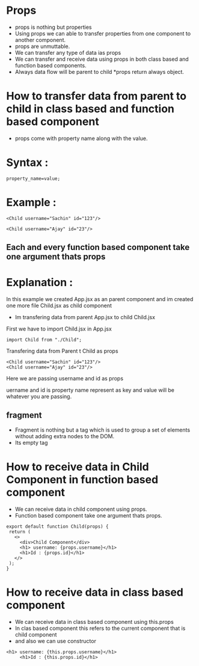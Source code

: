 # Props
* props is nothing but properties 
* Using props we can able to transfer properties from one component to another component.
* props are unmuttable.
* We can transfer any type of data ias props
* We can transfer and receive data using props in both class based and function based components.
* Always data flow will be parent to child
*props return always object.

# How to transfer data from parent to child in class based and function based component

* props come with property name along with the value.
 # Syntax :
 ```
property_name=value;

 ```
# Example :
```
<Child username="Sachin" id="123"/>

```
```
<Child username="Ajay" id="23"/>
```

## Each and every function based component take one argument thats props


# Explanation :
In this example we created App.jsx as an parent component  and im created one more file Child.jsx as child component 

* Im transfering data from parent App.jsx to child Child.jsx 

First we have to import Child.jsx in App.jsx
```
import Child from "./Child";
```
Transfering data from Parent t Child as props
```
<Child username="Sachin" id="123"/>
<Child username="Ajay" id="23"/>
  ```
 Here we are passing username and id as props

 uername and id  is property name represent as key and value will be whatever you are passing. 
## fragment
* Fragment is nothing but a tag which is used to group a set of elements without adding extra nodes to the DOM.
* Its empty tag


# How to receive data in Child Component in function based component

* We can receive data in child component using props.
* Function based component take one argument thats props.

 ```
export default function Child(props) {
  return (
    <>
      <div>Child Component</div>
      <h1> username: {props.username}</h1>
      <h1>Id : {props.id}</h1>
    </>
  );
}
 ```

 # How to receive data in class based component 
 * We can receive data in class based component using this.props
 * In clas based component this refers to the current component that is child component 
* and also we can use constructor 
 ```
<h1> username: {this.props.username}</h1>
      <h1>Id : {this.props.id}</h1>
 ```

